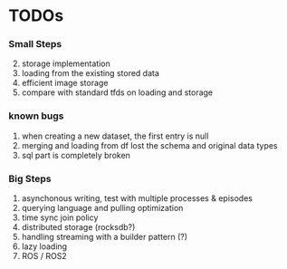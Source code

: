 # TODOs 

### Small Steps 
2. storage implementation
4. loading from the existing stored data
5. efficient image storage 
6. compare with standard tfds on loading and storage

### known bugs 
1. when creating a new dataset, the first entry is null 
2. merging and loading from df lost the schema and original data types 
3. sql part is completely broken 

### Big Steps 
1. asynchonous writing, test with multiple processes & episodes 
2. querying language and pulling optimization
3. time sync join policy 
4. distributed storage (rocksdb?)
5. handling streaming with a builder pattern (?)
6. lazy loading
7. ROS / ROS2 